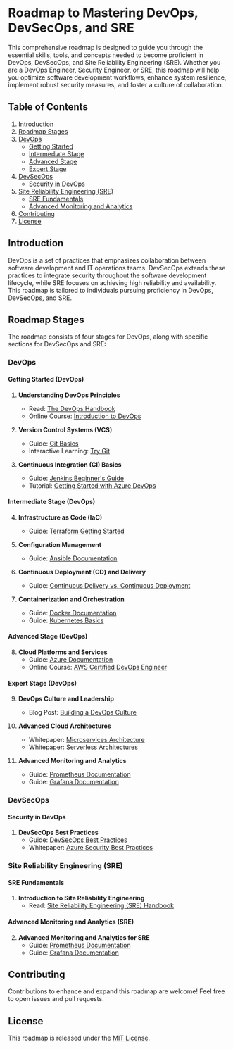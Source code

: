 # Roadmap to Mastering DevOps, DevSecOps, and SRE

This comprehensive roadmap is designed to guide you through the essential skills, tools, and concepts needed to become proficient in DevOps, DevSecOps, and Site Reliability Engineering (SRE). Whether you are a DevOps Engineer, Security Engineer, or SRE, this roadmap will help you optimize software development workflows, enhance system resilience, implement robust security measures, and foster a culture of collaboration.

## Table of Contents

1. [Introduction](#introduction)
2. [Roadmap Stages](#roadmap-stages)
3. [DevOps](#devops)
    - [Getting Started](#getting-started-devops)
    - [Intermediate Stage](#intermediate-stage-devops)
    - [Advanced Stage](#advanced-stage-devops)
    - [Expert Stage](#expert-stage-devops)
4. [DevSecOps](#devsecops)
    - [Security in DevOps](#security-in-devops)
5. [Site Reliability Engineering (SRE)](#sre)
    - [SRE Fundamentals](#sre-fundamentals)
    - [Advanced Monitoring and Analytics](#advanced-monitoring-and-analytics-sre)
6. [Contributing](#contributing)
7. [License](#license)

## Introduction

DevOps is a set of practices that emphasizes collaboration between software development and IT operations teams. DevSecOps extends these practices to integrate security throughout the software development lifecycle, while SRE focuses on achieving high reliability and availability. This roadmap is tailored to individuals pursuing proficiency in DevOps, DevSecOps, and SRE.

## Roadmap Stages

The roadmap consists of four stages for DevOps, along with specific sections for DevSecOps and SRE:

### DevOps

#### Getting Started (DevOps)

1. **Understanding DevOps Principles**
    - Read: [The DevOps Handbook](https://www.devopshandbook.com/)
    - Online Course: [Introduction to DevOps](https://www.coursera.org/learn/intro-to-devops)

2. **Version Control Systems (VCS)**
    - Guide: [Git Basics](https://git-scm.com/book/en/v2/Getting-Started-Git-Basics)
    - Interactive Learning: [Try Git](https://try.github.io/)

3. **Continuous Integration (CI) Basics**
    - Guide: [Jenkins Beginner's Guide](https://www.jenkins.io/doc/book/)
    - Tutorial: [Getting Started with Azure DevOps](https://docs.microsoft.com/en-us/azure/devops/user-guide/what-is-azure-devops)

#### Intermediate Stage (DevOps)

4. **Infrastructure as Code (IaC)**
    - Guide: [Terraform Getting Started](https://learn.hashicorp.com/terraform/getting-started/intro)

5. **Configuration Management**
    - Guide: [Ansible Documentation](https://docs.ansible.com/ansible/latest/index.html)

6. **Continuous Deployment (CD) and Delivery**
    - Guide: [Continuous Delivery vs. Continuous Deployment](https://www.atlassian.com/continuous-delivery/continuous-deployment)

7. **Containerization and Orchestration**
    - Guide: [Docker Documentation](https://docs.docker.com/)
    - Guide: [Kubernetes Basics](https://kubernetes.io/docs/tutorials/kubernetes-basics/)

#### Advanced Stage (DevOps)

8. **Cloud Platforms and Services**
    - Guide: [Azure Documentation](https://docs.microsoft.com/en-us/azure/)
    - Online Course: [AWS Certified DevOps Engineer](https://www.aws.training/Details/Curriculum?id=32467)

#### Expert Stage (DevOps)

9. **DevOps Culture and Leadership**
    - Blog Post: [Building a DevOps Culture](https://enterprisersproject.com/article/2018/12/devops-culture-17-leading-it-pros)

10. **Advanced Cloud Architectures**
    - Whitepaper: [Microservices Architecture](https://microservices.io/patterns/microservices.html)
    - Whitepaper: [Serverless Architectures](https://aws.amazon.com/serverless/)

11. **Advanced Monitoring and Analytics**
    - Guide: [Prometheus Documentation](https://prometheus.io/docs/introduction/overview/)
    - Guide: [Grafana Documentation](https://grafana.com/docs/)

### DevSecOps

#### Security in DevOps

1. **DevSecOps Best Practices**
    - Guide: [DevSecOps Best Practices](https://www.owasp.org/www-project-devsecops-maturity-model/)
    - Whitepaper: [Azure Security Best Practices](https://docs.microsoft.com/en-us/azure/security/fundamentals/secure-devops-practices)

### Site Reliability Engineering (SRE)

#### SRE Fundamentals

1. **Introduction to Site Reliability Engineering**
    - Read: [Site Reliability Engineering (SRE) Handbook](https://landing.google.com/sre/sre-book/toc/index.html)

#### Advanced Monitoring and Analytics (SRE)

2. **Advanced Monitoring and Analytics for SRE**
    - Guide: [Prometheus Documentation](https://prometheus.io/docs/introduction/overview/)
    - Guide: [Grafana Documentation](https://grafana.com/docs/)

## Contributing

Contributions to enhance and expand this roadmap are welcome! Feel free to open issues and pull requests.

## License

This roadmap is released under the [MIT License](LICENSE).
